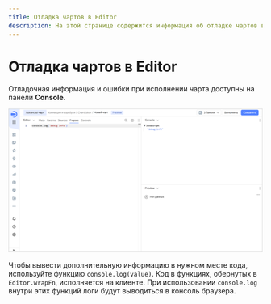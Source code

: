 ```yaml
---
title: Отладка чартов в Editor
description: На этой странице содержится информация об отладке чартов в Editor.
---
```


# Отладка чартов в Editor

Отладочная информация и ошибки при исполнении чарта доступны на панели **Console**.

![image](../../../_assets/datalens/editor/debug-error.png)

Чтобы вывести дополнительную информацию в нужном месте кода, используйте функцию `console.log(value)`. Код в функциях, обернутых в `Editor.wrapFn`, исполняется на клиенте. При использовании `console.log` внутри этих функций логи будут выводиться в консоль браузера.
